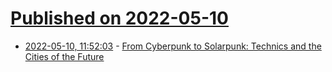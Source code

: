 # [Published on 2022-05-10](index.md)

* [2022-05-10, 11:52:03](https://news.ycombinator.com/item?id=31325956) - [From Cyberpunk to Solarpunk: Technics and the Cities of the Future](https://bluelabyrinths.com/2022/01/10/from-cyberpunk-to-solarpunk-technics-and-the-cities-of-the-future/)
